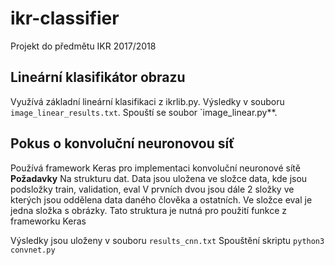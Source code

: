 # ikr-classifier
Projekt do předmětu IKR 2017/2018

## Lineární klasifikátor obrazu
Využívá základní lineární klasifikaci z ikrlib.py.
Výsledky v souboru `image_linear_results.txt`.
Spouští se soubor `image_linear.py**.

## Pokus o konvoluční neuronovou síť
Používá framework Keras pro implementaci konvoluční neuronové sítě
**Požadavky** Na strukturu dat.
  Data jsou uložena ve složce data, kde jsou podsložky train, validation, eval
  V prvních dvou jsou dále 2 složky ve kterých jsou oddělena data daného člověka
  a ostatních. Ve složce eval je jedna složka s obrázky. Tato struktura je nutná pro použití funkce z frameworku Keras

Výsledky jsou uloženy v souboru `results_cnn.txt`
Spouštění skriptu `python3 convnet.py`

